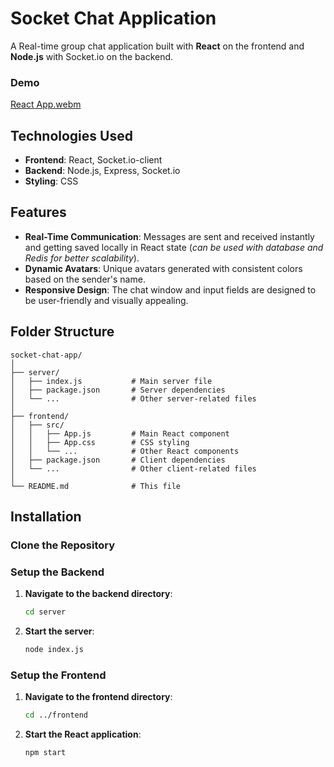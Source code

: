 # Socket Chat Application

A Real-time group chat application built with **React** on the frontend and **Node.js** with Socket.io on the backend. 

### Demo

[React App.webm](https://github.com/user-attachments/assets/ffc40886-0991-4c71-a5ec-abdb758447f9)

## Technologies Used

- **Frontend**: React, Socket.io-client
- **Backend**: Node.js, Express, Socket.io
- **Styling**: CSS

## Features

- **Real-Time Communication**: Messages are sent and received instantly and getting saved locally in React state (_can be used with database and Redis for better scalability_).
- **Dynamic Avatars**: Unique avatars generated with consistent colors based on the sender's name.
- **Responsive Design**: The chat window and input fields are designed to be user-friendly and visually appealing.

## Folder Structure

```
socket-chat-app/
│
├── server/
│   ├── index.js           # Main server file
│   ├── package.json       # Server dependencies
│   └── ...                # Other server-related files
│
├── frontend/
│   ├── src/
│   │   ├── App.js         # Main React component
│   │   ├── App.css        # CSS styling
│   │   └── ...            # Other React components
│   ├── package.json       # Client dependencies
│   └── ...                # Other client-related files
│
└── README.md              # This file
```


## Installation

### Clone the Repository

### Setup the Backend

1. **Navigate to the backend directory**:

    ```bash
    cd server
    ```


2. **Start the server**:

    ```bash
    node index.js
    ```

### Setup the Frontend

1. **Navigate to the frontend directory**:

    ```bash
    cd ../frontend
    ```

2. **Start the React application**:

    ```bash
    npm start
    ```
